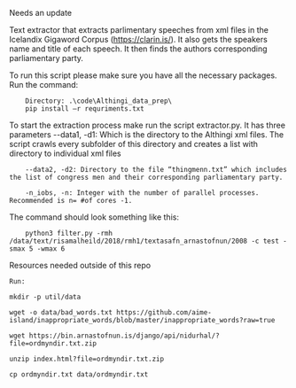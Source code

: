 Needs an update


Text extractor that extracts parlimentary speeches from xml files in the Icelandix Gigaword Corpus (https://clarin.is/). It also gets the speakers name and title of each speech. It then finds the authors corresponding parliamentary party. 

To run this script please make sure you have all the necessary packages. Run the command: 

		Directory: .\code\Althingi_data_prep\
		pip install –r requriments.txt

To start the extraction process make run the script extractor.py. It has three parameters 
		--data1, -d1: Which is the directory to the Althingi xml files. The script crawls every subfolder of this directory and creates a list with directory to individual xml files

		--data2, -d2: Directory to the file “thingmenn.txt” which includes the list of congress men and their corresponding parliamentary party.
		
		-n_iobs, -n: Integer with the number of parallel processes. Recommended is n= #of cores -1.

The command should look something like this:

		python3 filter.py -rmh /data/text/risamalheild/2018/rmh1/textasafn_arnastofnun/2008 -c test -smax 5 -wmax 6


Resources needed outside of this repo 

	Run:
	
	mkdir -p util/data

	wget -o data/bad_words.txt https://github.com/aime-island/inappropriate_words/blob/master/inappropriate_words?raw=true

	wget https://bin.arnastofnun.is/django/api/nidurhal/?file=ordmyndir.txt.zip

	unzip index.html?file=ordmyndir.txt.zip

	cp ordmyndir.txt data/ordmyndir.txt